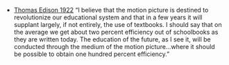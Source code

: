 * [Thomas Edison 1922](https://muninn.net/thoughts/edison-predictions/) “I believe that the motion picture is destined to revolutionize our educational system and that in a few years it will supplant largely, if not entirely, the use of textbooks. I should say that on the average we get about two percent efficiency out of schoolbooks as they are written today. The education of the future, as I see it, will be conducted through the medium of the motion picture…where it should be possible to obtain one hundred percent efficiency.”
